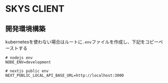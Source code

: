 # SKYS CLIENT

## 開発環境構築

kubernetesを使わない場合はルートに`.env`ファイルを作成し、下記をコピーペーストする

```env
# nodejs env
NODE_ENV=development

# nextjs public env
NEXT_PUBLIC_LOCAL_API_BASE_URL=http://localhost:3000
```